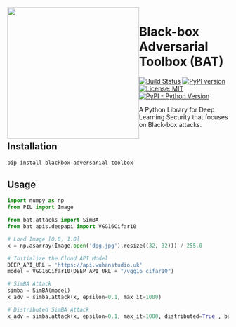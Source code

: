 <img src="https://bat.wuhanstudio.uk/images/bat.png" width=300px style="float: left;" >

# Black-box Adversarial Toolbox (BAT)

[![Build Status](https://app.travis-ci.com/wuhanstudio/blackbox-adversarial-toolbox.svg?branch=master)](https://app.travis-ci.com/wuhanstudio/blackbox-adversarial-toolbox)
[![PyPI version](https://badge.fury.io/py/blackbox-adversarial-toolbox.svg)](https://badge.fury.io/py/blackbox-adversarial-toolbox)
[![License: MIT](https://img.shields.io/badge/License-MIT-yellow.svg)](https://opensource.org/licenses/MIT)
[![PyPI - Python Version](https://img.shields.io/pypi/pyversions/blackbox-adversarial-toolbox)](https://pypi.org/project/blackbox-adversarial-toolbox/)

A Python Library for Deep Learning Security that focuses on Black-box attacks.

## Installation

```python
pip install blackbox-adversarial-toolbox
```



## Usage



```python
import numpy as np
from PIL import Image

from bat.attacks import SimBA
from bat.apis.deepapi import VGG16Cifar10

# Load Image [0.0, 1.0]
x = np.asarray(Image.open('dog.jpg').resize((32, 32))) / 255.0

# Initialize the Cloud API Model
DEEP_API_URL = 'https://api.wuhanstudio.uk'
model = VGG16Cifar10(DEEP_API_URL + "/vgg16_cifar10")

# SimBA Attack
simba = SimBA(model)
x_adv = simba.attack(x, epsilon=0.1, max_it=1000)

# Distributed SimBA Attack
x_adv = simba.attack(x, epsilon=0.1, max_it=1000, distributed=True , batch=50, max_workers=10)

```

